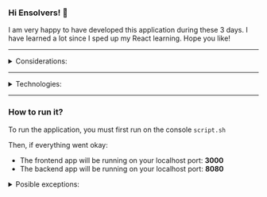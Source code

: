 ### Hi Ensolvers! :wave:

I am very happy to have developed this application during these 3 days.
I have learned a lot since I sped up my React learning.
Hope you like!

---

<details>
<summary>Considerations:</summary>

- If some tasks doesn't delete, just refresh the page.

This is an easy bug to fix, but I'm new to React. In all my experience, I have worked with traditional MVC Spring pages and this architecture is something I was unaware of a week ago.

</details>

---

<details>
<summary>Technologies:</summary>

- Java 8
- Maven 3
- MySQL 8.0.26
- Node.js

</details>

---

### How to run it?

To run the application, you must first run on the console ```script.sh ```

Then, if everything went okay:
- The frontend app will be running on your localhost port: **3000**
- The backend app will be running on your localhost port: **8080**


<details>
<summary>Posible exceptions:</summary>

1. In case that maven throws an exception like: *this enviroments has no compiler* you will have to create an environment variable like this:

-set JAVA_HOME: (here paste your jdk path)


</details>
